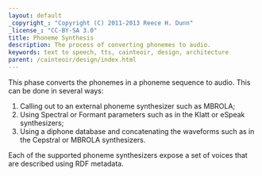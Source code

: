 ```yaml
---
layout: default
_copyright_: "Copyright (C) 2011-2013 Reece H. Dunn"
_license_: "CC-BY-SA 3.0"
title: Phoneme Synthesis
description: The process of converting phonemes to audio.
keywords: text to speech, tts, cainteoir, design, architecture
parent: /cainteoir/design/index.html
---
```


This phase converts the phonemes in a phoneme sequence to audio. This can
be done in several ways:

1.  Calling out to an external phoneme synthesizer such as MBROLA;
2.  Using Spectral or Formant parameters such as in the Klatt or eSpeak
    synthesizers;
3.  Using a diphone database and concatenating the waveforms such as in
    the Cepstral or MBROLA synthesizers.

Each of the supported phoneme synthesizers expose a set of voices that
are described using RDF metadata.
